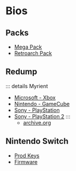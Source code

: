 # Bios

## Packs

- [Mega Pack](https://mega.nz/folder/9ZdQwaaY#u63KaI0MsKcIqWE2GQmUuA)
- [Retroarch Pack](https://archive.org/download/RetroarchSystemFiles/Retroarch-System/)

## Redump

::: details Myrient

- [Microsoft - Xbox](https://myrient.erista.me/files/Redump/Microsoft%20-%20Xbox%20-%20BIOS%20Images/)
- [Nintendo - GameCube](https://myrient.erista.me/files/Redump/Nintendo%20-%20GameCube%20-%20BIOS%20Images/)
- [Sony - PlayStation](https://myrient.erista.me/files/Redump/Sony%20-%20PlayStation%20-%20BIOS%20Images/)
- [Sony - PlayStation 2](https://myrient.erista.me/files/Redump/Sony%20-%20PlayStation%202%20-%20BIOS%20Images/)
  :::
  - [archive.org](https://archive.org/download/2019_11_25_redump_bios/Redump-BIOS/)

## Nintendo Switch

- [Prod Keys](https://sigmapatches.su/prod.keys)
- [Firmware](https://darthsternie.net/switch-firmwares/)
